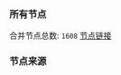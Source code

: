 ### 所有节点
合并节点总数: `1608`
[节点链接](https://raw.githubusercontent.com/rzhy1/11/master/sub/sub_merge_base64.txt)

### 节点来源